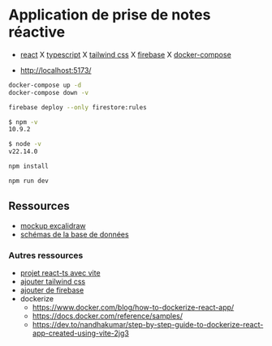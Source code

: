 # Application de prise de notes réactive

- [react](https://fr.legacy.reactjs.org/docs/getting-started.html) X [typescript](https://www.typescriptlang.org/) X [tailwind css](https://tailwindcss.com/) X [firebase](https://firebase.google.com/) X [docker-compose](https://docs.docker.com/compose/)

- [http://localhost:5173/](http://localhost:5173/)

```bash
docker-compose up -d
docker-compose down -v

firebase deploy --only firestore:rules

$ npm -v
10.9.2

$ node -v
v22.14.0

npm install

npm run dev
```

## Ressources

- [mockup excalidraw](./rsrc/mock.png)
- [schémas de la base de données](./rsrc/DB.png)

### Autres ressources

- [projet react-ts avec vite](https://vite.dev/guide/)
- [ajouter tailwind css](https://tailwindcss.com/docs/installation/using-vite)
- [ajouter de firebase](https://dev.to/sahilverma_dev/firebase-with-react-and-typescript-a-comprehensive-guide-3fn5)
- dockerize
  - <https://www.docker.com/blog/how-to-dockerize-react-app/>
  - <https://docs.docker.com/reference/samples/>
  - <https://dev.to/nandhakumar/step-by-step-guide-to-dockerize-react-app-created-using-vite-2jg3>

